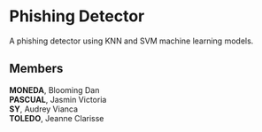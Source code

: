 # Phishing Detector
A phishing detector using KNN and SVM machine learning models.

## Members
**MONEDA**, Blooming Dan\
**PASCUAL**, Jasmin Victoria\
**SY**, Audrey Vianca\
**TOLEDO**, Jeanne Clarisse
